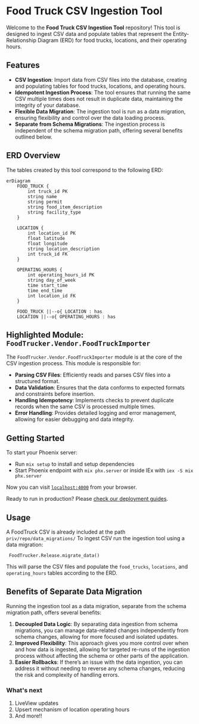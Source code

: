 # Food Truck CSV Ingestion Tool

Welcome to the **Food Truck CSV Ingestion Tool** repository! This tool is designed to ingest CSV data and populate tables that represent the Entity-Relationship Diagram (ERD) for food trucks, locations, and their operating hours.

## Features

- **CSV Ingestion**: Import data from CSV files into the database, creating and populating tables for food trucks, locations, and operating hours.
- **Idempotent Ingestion Process**: The tool ensures that running the same CSV multiple times does not result in duplicate data, maintaining the integrity of your database.
- **Flexible Data Migration**: The ingestion tool is run as a data migration, ensuring flexibility and control over the data loading process.
- **Separate from Schema Migrations**: The ingestion process is independent of the schema migration path, offering several benefits outlined below.

## ERD Overview

The tables created by this tool correspond to the following ERD:

```mermaid
erDiagram
    FOOD_TRUCK {
        int truck_id PK
        string name
        string permit
        string food_item_description
        string facility_type
    }

    LOCATION {
        int location_id PK
        float latitude
        float longitude
        string location_description
        int truck_id FK
    }

    OPERATING_HOURS {
        int operating_hours_id PK
        string day_of_week
        time start_time
        time end_time
        int location_id FK
    }

    FOOD_TRUCK ||--o{ LOCATION : has
    LOCATION ||--o{ OPERATING_HOURS : has

```

## Highlighted Module: `FoodTrucker.Vendor.FoodTruckImporter`

The `FoodTrucker.Vendor.FoodTruckImporter` module is at the core of the CSV ingestion process. This module is responsible for:

- **Parsing CSV Files**: Efficiently reads and parses CSV files into a structured format.
- **Data Validation**: Ensures that the data conforms to expected formats and constraints before insertion.
- **Handling Idempotency**: Implements checks to prevent duplicate records when the same CSV is processed multiple times.
- **Error Handling**: Provides detailed logging and error management, allowing for easier debugging and data integrity.

## Getting Started

To start your Phoenix server:

- Run `mix setup` to install and setup dependencies
- Start Phoenix endpoint with `mix phx.server` or inside IEx with `iex -S mix phx.server`

Now you can visit [`localhost:4000`](http://localhost:4000) from your browser.

Ready to run in production? Please [check our deployment guides](https://hexdocs.pm/phoenix/deployment.html).

## Usage

A FoodTruck CSV is already included at the path `priv/repo/data_migrations/`
To ingest CSV run the ingestion tool using a data migration:

```
 FoodTrucker.Release.migrate_data()
```

This will parse the CSV files and populate the `food_trucks`, `locations`, and `operating_hours` tables according to the ERD.

## Benefits of Separate Data Migration

Running the ingestion tool as a data migration, separate from the schema migration path, offers several benefits:

1. **Decoupled Data Logic**: By separating data ingestion from schema migrations, you can manage data-related changes independently from schema changes, allowing for more focused and isolated updates.
2. **Improved Flexibility**: This approach gives you more control over when and how data is ingested, allowing for targeted re-runs of the ingestion process without affecting the schema or other parts of the application.
3. **Easier Rollbacks**: If there’s an issue with the data ingestion, you can address it without needing to reverse any schema changes, reducing the risk and complexity of handling errors.

### What's next

1. LiveView updates
2. Upsert mechanism of location operating hours
3. And more!!

